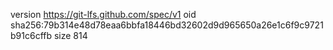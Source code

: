 version https://git-lfs.github.com/spec/v1
oid sha256:79b314e48d78eaa6bbfa18446bd32602d9d965650a26e1c6f9c9721b91c6cffb
size 814
